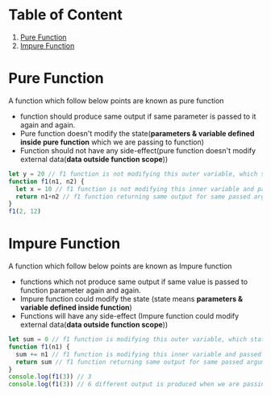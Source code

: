 # Table of Content

1. [Pure Function](#pure-function)
1. [Impure Function](#impure-function)

# Pure Function

A function which follow below points are known as pure function
- function should produce same output if same parameter is passed to it again and again.
- Pure function doesn't modify the state(**parameters & variable defined inside pure function** which we are passing to function)
- Function should not have any side-effect(pure function doesn't modify external data(**data outside function scope**))

```js
let y = 20 // f1 function is not modifying this outer variable, which statisfy 3rd point.
function f1(n1, n2) {
  let x = 10 // f1 function is not modifying this inner variable and passed argument, which statisfy 2nd point
  return n1+n2 // f1 function returning same output for same passed argument, which statisfy 1st point.
}
f1(2, 12)
```

# Impure Function

A function which follow below points are known as Impure function
- functions which not produce same output if same value is passed to function parameter again and again.
- Impure function could modify the state (state means **parameters & variable defined inside function**)
- Functions will have any side-effect (Impure function could modify external data(**data outside function scope**))

```js
let sum = 0 // f1 function is modifying this outer variable, which statisfy 3rd point.
function f1(n1) {
  sum += n1 // f1 function is modifying this inner variable and passed argument, which statisfy 2nd point
  return sum // f1 function returning same output for same passed argument, which statisfy 1st point.
}
console.log(f1(3)) // 3
console.log(f1(3)) // 6 different output is produced when we are passing same parameter, which satify 1st point.
```
